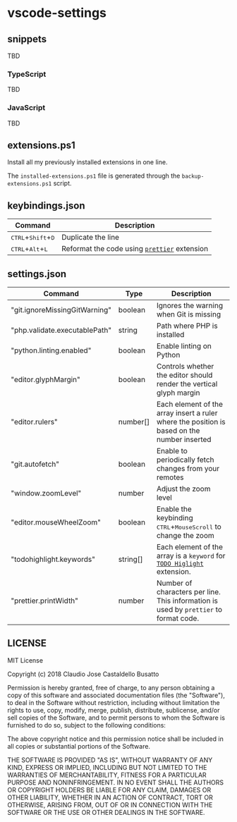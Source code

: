 # vscode-settings

## snippets
TBD
### TypeScript
TBD
### JavaScript
TBD

## extensions.ps1

Install all my previously installed extensions in one line.

The `installed-extensions.ps1` file is generated through the `backup-extensions.ps1` script.

## keybindings.json

| Command | Description |
|---------|-------------|
<kbd>CTRL</kbd>+<kbd>Shift</kbd>+<kbd>D</kbd> | Duplicate the line
<kbd>CTRL</kbd>+<kbd>Alt</kbd>+<kbd>L</kbd> | Reformat the code using [`prettier`](https://github.com/prettier/prettier-vscode) extension

## settings.json
| Command | Type | Description |
|---------|------|-------------|
"git.ignoreMissingGitWarning" | boolean | Ignores the warning when Git is missing
"php.validate.executablePath" | string | Path where PHP is installed
"python.linting.enabled" | boolean | Enable linting on Python
"editor.glyphMargin" | boolean | Controls whether the editor should render the vertical glyph margin
"editor.rulers" | number[] | Each element of the array insert a ruler where the position is based on the number inserted
"git.autofetch" | boolean | Enable to periodically fetch changes from your remotes
"window.zoomLevel" | number | Adjust the zoom level
"editor.mouseWheelZoom" | boolean | Enable the keybinding <kbd>CTRL</kbd>+<kbd>MouseScroll</kbd> to change the zoom
"todohighlight.keywords" | string[] | Each element of the array is a `keyword` for [`TODO Higlight`](https://github.com/wayou/vscode-todo-highlight) extension. 
"prettier.printWidth" | number | Number of characters per line. This information is used by `prettier` to format code.

## LICENSE
MIT License

Copyright (c) 2018 Claudio Jose Castaldello Busatto

Permission is hereby granted, free of charge, to any person obtaining a copy
of this software and associated documentation files (the "Software"), to deal
in the Software without restriction, including without limitation the rights
to use, copy, modify, merge, publish, distribute, sublicense, and/or sell
copies of the Software, and to permit persons to whom the Software is
furnished to do so, subject to the following conditions:

The above copyright notice and this permission notice shall be included in all
copies or substantial portions of the Software.

THE SOFTWARE IS PROVIDED "AS IS", WITHOUT WARRANTY OF ANY KIND, EXPRESS OR
IMPLIED, INCLUDING BUT NOT LIMITED TO THE WARRANTIES OF MERCHANTABILITY,
FITNESS FOR A PARTICULAR PURPOSE AND NONINFRINGEMENT. IN NO EVENT SHALL THE
AUTHORS OR COPYRIGHT HOLDERS BE LIABLE FOR ANY CLAIM, DAMAGES OR OTHER
LIABILITY, WHETHER IN AN ACTION OF CONTRACT, TORT OR OTHERWISE, ARISING FROM,
OUT OF OR IN CONNECTION WITH THE SOFTWARE OR THE USE OR OTHER DEALINGS IN THE
SOFTWARE.